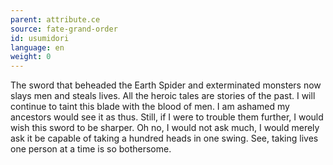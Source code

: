 ```yaml
---
parent: attribute.ce
source: fate-grand-order
id: usumidori
language: en
weight: 0
---
```


The sword that beheaded the Earth Spider and exterminated monsters now slays men and steals lives.
All the heroic tales are stories of the past.
I will continue to taint this blade with the blood of men.
I am ashamed my ancestors would see it as thus.
Still, if I were to trouble them further, I would wish this sword to be sharper.
Oh no, I would not ask much, I would merely ask it be capable of taking a hundred heads in one swing.
See, taking lives one person at a time is so bothersome.
